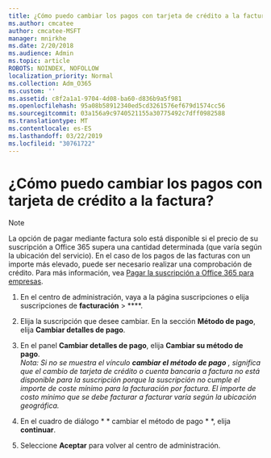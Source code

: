 ```yaml
---
title: ¿Cómo puedo cambiar los pagos con tarjeta de crédito a la factura?
ms.author: cmcatee
author: cmcatee-MSFT
manager: mnirkhe
ms.date: 2/20/2018
ms.audience: Admin
ms.topic: article
ROBOTS: NOINDEX, NOFOLLOW
localization_priority: Normal
ms.collection: Adm_O365
ms.custom: ''
ms.assetid: c8f2a1a1-9704-4d08-ba60-d836b9a5f981
ms.openlocfilehash: 95a08b58912340ed5cd3261576ef679d1574cc56
ms.sourcegitcommit: 03a156a9c9740521155a30775492c7dff0982588
ms.translationtype: MT
ms.contentlocale: es-ES
ms.lasthandoff: 03/22/2019
ms.locfileid: "30761722"
---
```

# <a name="how-do-i-change-from-credit-card-payments-to-invoice"></a>¿Cómo puedo cambiar los pagos con tarjeta de crédito a la factura?

> [!NOTE]
> La opción de pagar mediante factura solo está disponible si el precio de su suscripción a Office 365 supera una cantidad determinada (que varía según la ubicación del servicio). En el caso de los pagos de las facturas con un importe más elevado, puede ser necesario realizar una comprobación de crédito. Para más información, vea [Pagar la suscripción a Office 365 para empresas](https://support.office.com/article/734f4aab-df2d-4e9b-8cb1-691910bde216). 
  
1. En el centro de administración, vaya a [](https://go.microsoft.com/fwlink/p/?linkid=842054) la página suscripciones o elija suscripciones de **facturación** \> ****.
    
2. Elija la suscripción que desee cambiar. En la sección **Método de pago**, elija **Cambiar detalles de pago**.
    
3. En el panel **Cambiar detalles de pago**, elija **Cambiar su método de pago**.
<br>*Nota: Si no se muestra el vínculo **cambiar el método de pago** , significa que el cambio de tarjeta de crédito o cuenta bancaria a factura no está disponible para la suscripción porque la suscripción no cumple el importe de coste mínimo para la facturación por factura. El importe de costo mínimo que se debe facturar a facturar varía según la ubicación geográfica.*
  
4. En el cuadro de diálogo * * cambiar el método de pago * *, elija **continuar**.
    
5. Seleccione **Aceptar** para volver al centro de administración. 
   